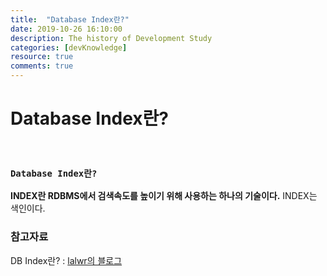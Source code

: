 ```yaml
---
title:  "Database Index란?"
date: 2019-10-26 16:10:00
description: The history of Development Study
categories: [devKnowledge]
resource: true
comments: true
---
```

# Database Index란?
<br>

### `Database Index란?`
**INDEX란 RDBMS에서 검색속도를 높이기 위해 사용하는 하나의 기술이다.**
INDEX는 색인이다.


### 참고자료
DB Index란? : [lalwr의 블로그][lalwr]


[lalwr]:https://lalwr.blogspot.com/2016/02/db-index.html
